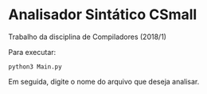 # Analisador Sintático CSmall
Trabalho da disciplina de Compiladores (2018/1)

Para executar:
```
python3 Main.py
```

Em seguida, digite o nome do arquivo que deseja analisar.
